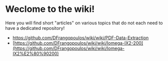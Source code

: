 # Weclome to the wiki!
Here you will find short "articles" on various topics that do not each need to have a dedicated repository!

- https://github.com/DFrangopoulos/wiki/wiki/PDF-Data-Extraction
- [https://github.com/DFrangopoulos/wiki/wiki/Iomega-IX2-200](https://github.com/DFrangopoulos/wiki/wiki/Iomega-IX2%E2%80%90200)
